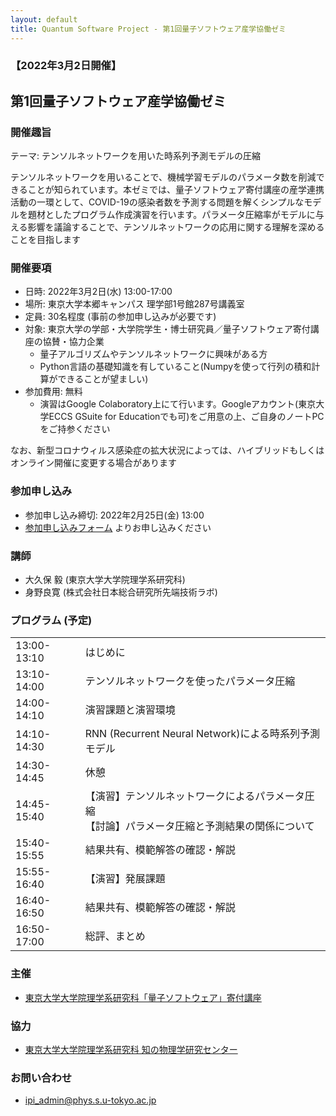 ```yaml
---
layout: default
title: Quantum Software Project - 第1回量子ソフトウェア産学協働ゼミ
---
```


### 【2022年3月2日開催】
## 第1回量子ソフトウェア産学協働ゼミ

### 開催趣旨

テーマ: テンソルネットワークを用いた時系列予測モデルの圧縮

テンソルネットワークを用いることで、機械学習モデルのパラメータ数を削減できることが知られています。本ゼミでは、量子ソフトウェア寄付講座の産学連携活動の一環として、COVID-19の感染者数を予測する問題を解くシンプルなモデルを題材としたプログラム作成演習を行います。パラメータ圧縮率がモデルに与える影響を議論することで、テンソルネットワークの応用に関する理解を深めることを目指します

### 開催要項

* 日時: 2022年3月2日(水) 13:00-17:00
* 場所: 東京大学本郷キャンパス 理学部1号館287号講義室
* 定員: 30名程度 (事前の参加申し込みが必要です)
* 対象: 東京大学の学部・大学院学生・博士研究員／量子ソフトウェア寄付講座の協賛・協力企業
   * 量子アルゴリズムやテンソルネットワークに興味がある方
	* Python言語の基礎知識を有していること(Numpyを使って行列の積和計算ができることが望ましい)
* 参加費用: 無料
    * 演習はGoogle Colaboratory上にて行います。Googleアカウント(東京大学ECCS GSuite for Educationでも可)をご用意の上、ご自身のノートPCをご持参ください

なお、新型コロナウィルス感染症の拡大状況によっては、ハイブリッドもしくはオンライン開催に変更する場合があります

### 参加申し込み

* 参加申し込み締切: 2022年2月25日(金) 13:00
* [参加申し込みフォーム](https://forms.gle/QUvsff1dhF7XKCV28) よりお申し込みください

### 講師

* 大久保 毅 (東京大学大学院理学系研究科)
* 身野良寛 (株式会社日本総合研究所先端技術ラボ)

### プログラム (予定)

<table>
<tr><td>13:00-13:10</td><td>はじめに</td></tr>
<tr><td>13:10-14:00</td><td>テンソルネットワークを使ったパラメータ圧縮</td></tr>
<tr><td>14:00-14:10</td><td>演習課題と演習環境</td></tr>
<tr><td>14:10-14:30</td><td>RNN (Recurrent Neural Network)による時系列予測モデル</td></tr>
<tr><td>14:30-14:45</td><td>休憩</td></tr>
<tr><td>14:45-15:40</td><td>【演習】テンソルネットワークによるパラメータ圧縮<br/>
【討論】パラメータ圧縮と予測結果の関係について</td></tr>
<tr><td>15:40-15:55</td><td>結果共有、模範解答の確認・解説</td></tr>
<tr><td>15:55-16:40</td><td>【演習】発展課題</td></tr>
<tr><td>16:40-16:50</td><td>結果共有、模範解答の確認・解説</td></tr>
<tr><td>16:50-17:00</td><td>総評、まとめ</td></tr>
</table>

### 主催

* [東京大学大学院理学系研究科「量子ソフトウェア」寄付講座](https://qsw.phys.s.u-tokyo.ac.jp)

### 協力

* [東京大学大学院理学系研究科 知の物理学研究センター](https://www.phys.s.u-tokyo.ac.jp/lp/ipi/)

### お問い合わせ

* [ipi_admin@phys.s.u-tokyo.ac.jp](mailto:ipi_admin@phys.s.u-tokyo.ac.jp)
